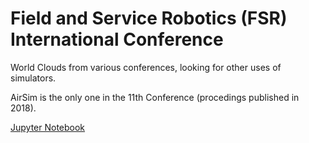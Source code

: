 # Field and Service Robotics (FSR) International Conference

World Clouds from various conferences, looking for other uses of simulators.

AirSim is the only one in the 11th Conference (procedings published in 2018).

[Jupyter Notebook](FSR2017.ipynb)


